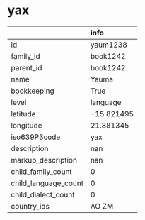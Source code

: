 # yax
|                      | info       |
|:---------------------|:-----------|
| id                   | yaum1238   |
| family_id            | book1242   |
| parent_id            | book1242   |
| name                 | Yauma      |
| bookkeeping          | True       |
| level                | language   |
| latitude             | -15.821495 |
| longitude            | 21.881345  |
| iso639P3code         | yax        |
| description          | nan        |
| markup_description   | nan        |
| child_family_count   | 0          |
| child_language_count | 0          |
| child_dialect_count  | 0          |
| country_ids          | AO ZM      |